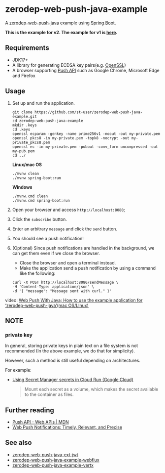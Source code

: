 # zerodep-web-push-java-example

A [zerodep-web-push-java](https://github.com/st-user/zerodep-web-push-java) example
using [Spring Boot](https://spring.io/projects/spring-boot).

**This is the example for v2. The example for v1 is [here](https://github.com/st-user/zerodep-web-push-java-example/tree/main-v1).**

## Requirements

- JDK17+
- A library for generating ECDSA key pairs(e.g. [OpenSSL](https://www.openssl.org/))
- A browser supporting [Push API](https://developer.mozilla.org/en-US/docs/Web/API/Push_API)
such as Google Chrome, Microsoft Edge and Firefox

## Usage

1. Set up and run the application.

   ```
   git clone https://github.com/st-user/zerodep-web-push-java-example.git
   cd zerodep-web-push-java-example
   mkdir .keys
   cd .keys
   openssl ecparam -genkey -name prime256v1 -noout -out my-private.pem
   openssl pkcs8 -in my-private.pem -topk8 -nocrypt -out my-private_pkcs8.pem
   openssl ec -in my-private.pem -pubout -conv_form uncompressed -out my-pub.pem
   cd ../
   ```

   **Linux/mac OS**

   ```
   ./mvnw clean
   ./mvnw spring-boot:run
   ```

   **Windows**

   ```
   ./mvnw.cmd clean
   ./mvnw.cmd spring-boot:run
   ```


2. Open your browser and access `http://localhost:8080`;

3. Click the `subscribe` button.

4. Enter an arbitrary `message` and click the `send` button.

5. You should see a push notification!

6. (Optional) Since push notifications are handled in the background, we can get them even if we close the browser.

    - Close the browser and open a terminal instead.
    - Make the application send a push notification by using a command like the following:

   ```
   curl -X POST http://localhost:8080/sendMessage \
   -H 'Content-Type: application/json' \
   -d '{ "message": "Message sent with curl." }'
   ```

video: [Web Push With Java; How to use the example application for ‘zerodep-web-push-java’(mac OS/LInux)](https://youtu.be/LluUcW6Q4hs)

## NOTE

### private key

In general, storing private keys in plain text on a file system is not recommended
(In the above example, we do that for simplicity).

However, such a method is still useful depending on architectures.

For example:

- [Using Secret Manager secrets in Cloud Run (Google Cloud)](https://cloud.google.com/run/docs/configuring/secrets)

  > Mount each secret as a volume, which makes the secret available to the container as files.

## Further reading

- [Push API - Web APIs | MDN](https://developer.mozilla.org/en-US/docs/Web/API/Push_API)
- [Web Push Notifications: Timely, Relevant, and Precise](https://developers.google.com/web/fundamentals/push-notifications)

## See also

- [zerodep-web-push-java-ext-jwt](https://github.com/st-user/zerodep-web-push-java-ext-jwt)
- [zerodep-web-push-java-example-webflux](https://github.com/st-user/zerodep-web-push-java-example-webflux)
- [zerodep-web-push-java-example-vertx](https://github.com/st-user/zerodep-web-push-java-example-vertx)
